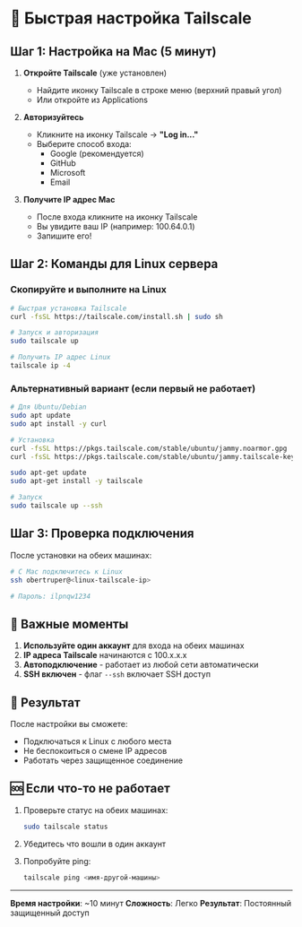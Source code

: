 # 🚀 Быстрая настройка Tailscale

## Шаг 1: Настройка на Mac (5 минут)

1. **Откройте Tailscale** (уже установлен)
   - Найдите иконку Tailscale в строке меню (верхний правый угол)
   - Или откройте из Applications

2. **Авторизуйтесь**
   - Кликните на иконку Tailscale → **"Log in..."**
   - Выберите способ входа:
     - Google (рекомендуется)
     - GitHub
     - Microsoft
     - Email

3. **Получите IP адрес Mac**
   - После входа кликните на иконку Tailscale
   - Вы увидите ваш IP (например: 100.64.0.1)
   - Запишите его!

## Шаг 2: Команды для Linux сервера

### Скопируйте и выполните на Linux

```bash
# Быстрая установка Tailscale
curl -fsSL https://tailscale.com/install.sh | sudo sh

# Запуск и авторизация
sudo tailscale up

# Получить IP адрес Linux
tailscale ip -4
```

### Альтернативный вариант (если первый не работает)

```bash
# Для Ubuntu/Debian
sudo apt update
sudo apt install -y curl

# Установка
curl -fsSL https://pkgs.tailscale.com/stable/ubuntu/jammy.noarmor.gpg | sudo tee /usr/share/keyrings/tailscale-archive-keyring.gpg >/dev/null
curl -fsSL https://pkgs.tailscale.com/stable/ubuntu/jammy.tailscale-keyring.list | sudo tee /etc/apt/sources.list.d/tailscale.list

sudo apt-get update
sudo apt-get install -y tailscale

# Запуск
sudo tailscale up --ssh
```

## Шаг 3: Проверка подключения

После установки на обеих машинах:

```bash
# С Mac подключитесь к Linux
ssh obertruper@<linux-tailscale-ip>

# Пароль: ilpnqw1234
```

## 📝 Важные моменты

1. **Используйте один аккаунт** для входа на обеих машинах
2. **IP адреса Tailscale** начинаются с 100.x.x.x
3. **Автоподключение** - работает из любой сети автоматически
4. **SSH включен** - флаг `--ssh` включает SSH доступ

## 🎯 Результат

После настройки вы сможете:

- Подключаться к Linux с любого места
- Не беспокоиться о смене IP адресов
- Работать через защищенное соединение

## 🆘 Если что-то не работает

1. Проверьте статус на обеих машинах:

   ```bash
   sudo tailscale status
   ```

2. Убедитесь что вошли в один аккаунт

3. Попробуйте ping:

   ```bash
   tailscale ping <имя-другой-машины>
   ```

---
**Время настройки**: ~10 минут
**Сложность**: Легко
**Результат**: Постоянный защищенный доступ

